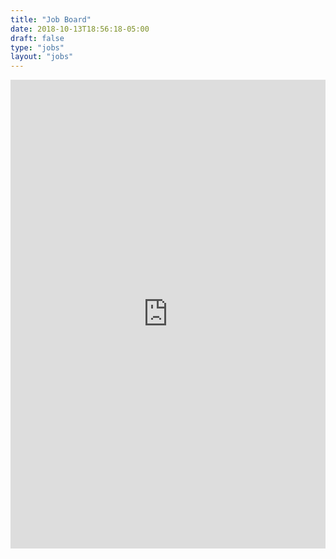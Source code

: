 ```yaml
---
title: "Job Board"
date: 2018-10-13T18:56:18-05:00
draft: false
type: "jobs"
layout: "jobs"
---
```


<iframe title="Client Iframe Example" width="100%" height="750" src="https://s3.amazonaws.com/tech-jobs-list/rackspace/index.html" style="border:none">
</iframe>
